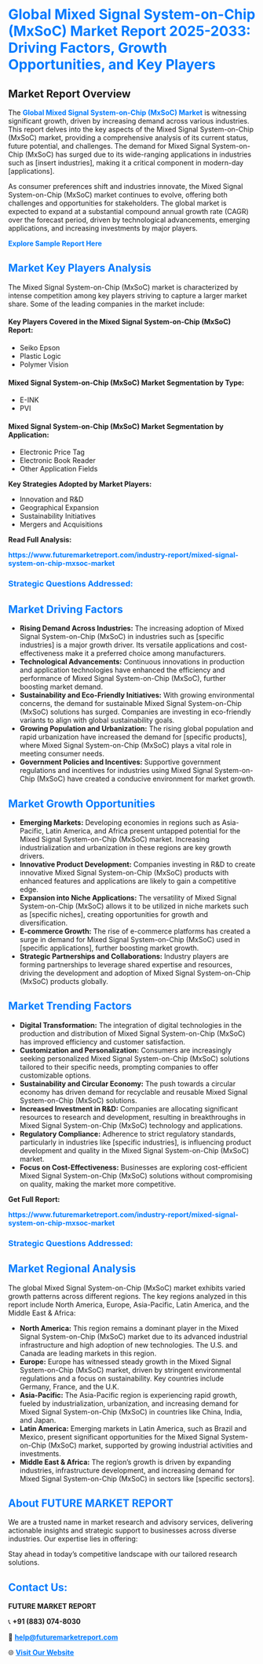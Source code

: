<h1 style="color: #007BFF;">Global Mixed Signal System-on-Chip (MxSoC) Market Report 2025-2033: Driving Factors, Growth Opportunities, and Key Players</h1>

<section id="overview">
<h2>Market Report Overview</h2>
<p>The <a href="https://www.futuremarketreport.com/industry-report/mixed-signal-system-on-chip-mxsoc-market" style="color: #007BFF; text-decoration: none;"><strong>Global Mixed Signal System-on-Chip (MxSoC) Market</strong></a> is witnessing significant growth, driven by increasing demand across various industries. This report delves into the key aspects of the Mixed Signal System-on-Chip (MxSoC) market, providing a comprehensive analysis of its current status, future potential, and challenges. The demand for Mixed Signal System-on-Chip (MxSoC) has surged due to its wide-ranging applications in industries such as [insert industries], making it a critical component in modern-day [applications].</p>
<p>As consumer preferences shift and industries innovate, the Mixed Signal System-on-Chip (MxSoC) market continues to evolve, offering both challenges and opportunities for stakeholders. The global market is expected to expand at a substantial compound annual growth rate (CAGR) over the forecast period, driven by technological advancements, emerging applications, and increasing investments by major players.</p>
</section>

<section id="overview">
<p><a href="https://www.futuremarketreport.com/request-sample/reportId=35833" style="color: #007BFF; text-decoration: none;"><strong>Explore Sample Report Here</strong></a></p>
</section>

<section id="key-players">
<h2 style="color: #007BFF;">Market Key Players Analysis</h2>
<p>The Mixed Signal System-on-Chip (MxSoC) market is characterized by intense competition among key players striving to capture a larger market share. Some of the leading companies in the market include:</p>
<h4>Key Players Covered in the Mixed Signal System-on-Chip (MxSoC) Report:</h4>
<ul><li>Seiko Epson</li><li>Plastic Logic</li><li>Polymer Vision</li></ul>
<h4>Mixed Signal System-on-Chip (MxSoC) Market Segmentation by Type:</h4>
<ul><li>E-INK</li><li>PVI</li></ul>

<h4>Mixed Signal System-on-Chip (MxSoC) Market Segmentation by Application:</h4>
<ul><li>Electronic Price Tag</li><li>Electronic Book Reader</li><li>Other Application Fields</li></ul>
<p><strong>Key Strategies Adopted by Market Players:</strong></p>
<ul>
<li>Innovation and R&D</li>
<li>Geographical Expansion</li>
<li>Sustainability Initiatives</li>
<li>Mergers and Acquisitions</li>
</ul>
</section>

<section>
<p><strong>Read Full Analysis: </strong></p><a href="https://www.futuremarketreport.com/industry-report/mixed-signal-system-on-chip-mxsoc-market" style="color: #007BFF; text-decoration: none;"><strong>https://www.futuremarketreport.com/industry-report/mixed-signal-system-on-chip-mxsoc-market</strong></a>
<h3 style="color: #007BFF;">Strategic Questions Addressed:</h3>
</section>

<section id="driving-factors">
<h2 style="color: #007BFF;">Market Driving Factors</h2>
<ul>
<li><strong>Rising Demand Across Industries:</strong> The increasing adoption of Mixed Signal System-on-Chip (MxSoC) in industries such as [specific industries] is a major growth driver. Its versatile applications and cost-effectiveness make it a preferred choice among manufacturers.</li>
<li><strong>Technological Advancements:</strong> Continuous innovations in production and application technologies have enhanced the efficiency and performance of Mixed Signal System-on-Chip (MxSoC), further boosting market demand.</li>
<li><strong>Sustainability and Eco-Friendly Initiatives:</strong> With growing environmental concerns, the demand for sustainable Mixed Signal System-on-Chip (MxSoC) solutions has surged. Companies are investing in eco-friendly variants to align with global sustainability goals.</li>
<li><strong>Growing Population and Urbanization:</strong> The rising global population and rapid urbanization have increased the demand for [specific products], where Mixed Signal System-on-Chip (MxSoC) plays a vital role in meeting consumer needs.</li>
<li><strong>Government Policies and Incentives:</strong> Supportive government regulations and incentives for industries using Mixed Signal System-on-Chip (MxSoC) have created a conducive environment for market growth.</li>
</ul>
</section>

<section id="growth-opportunities">
<h2 style="color: #007BFF;">Market Growth Opportunities</h2>
<ul>
<li><strong>Emerging Markets:</strong> Developing economies in regions such as Asia-Pacific, Latin America, and Africa present untapped potential for the Mixed Signal System-on-Chip (MxSoC) market. Increasing industrialization and urbanization in these regions are key growth drivers.</li>
<li><strong>Innovative Product Development:</strong> Companies investing in R&D to create innovative Mixed Signal System-on-Chip (MxSoC) products with enhanced features and applications are likely to gain a competitive edge.</li>
<li><strong>Expansion into Niche Applications:</strong> The versatility of Mixed Signal System-on-Chip (MxSoC) allows it to be utilized in niche markets such as [specific niches], creating opportunities for growth and diversification.</li>
<li><strong>E-commerce Growth:</strong> The rise of e-commerce platforms has created a surge in demand for Mixed Signal System-on-Chip (MxSoC) used in [specific applications], further boosting market growth.</li>
<li><strong>Strategic Partnerships and Collaborations:</strong> Industry players are forming partnerships to leverage shared expertise and resources, driving the development and adoption of Mixed Signal System-on-Chip (MxSoC) products globally.</li>
</ul>
</section>

<section id="trending-factors">
<h2 style="color: #007BFF;">Market Trending Factors</h2>
<ul>
<li><strong>Digital Transformation:</strong> The integration of digital technologies in the production and distribution of Mixed Signal System-on-Chip (MxSoC) has improved efficiency and customer satisfaction.</li>
<li><strong>Customization and Personalization:</strong> Consumers are increasingly seeking personalized Mixed Signal System-on-Chip (MxSoC) solutions tailored to their specific needs, prompting companies to offer customizable options.</li>
<li><strong>Sustainability and Circular Economy:</strong> The push towards a circular economy has driven demand for recyclable and reusable Mixed Signal System-on-Chip (MxSoC) solutions.</li>
<li><strong>Increased Investment in R&D:</strong> Companies are allocating significant resources to research and development, resulting in breakthroughs in Mixed Signal System-on-Chip (MxSoC) technology and applications.</li>
<li><strong>Regulatory Compliance:</strong> Adherence to strict regulatory standards, particularly in industries like [specific industries], is influencing product development and quality in the Mixed Signal System-on-Chip (MxSoC) market.</li>
<li><strong>Focus on Cost-Effectiveness:</strong> Businesses are exploring cost-efficient Mixed Signal System-on-Chip (MxSoC) solutions without compromising on quality, making the market more competitive.</li>
</ul>
</section>

<section>
<p><strong>Get Full Report: </strong></p><a href="https://www.futuremarketreport.com/industry-report/mixed-signal-system-on-chip-mxsoc-market" style="color: #007BFF; text-decoration: none;"><strong>https://www.futuremarketreport.com/industry-report/mixed-signal-system-on-chip-mxsoc-market</strong></a>
<h3 style="color: #007BFF;">Strategic Questions Addressed:</h3>
</section>


<section id="regional-analysis">
<h2 style="color: #007BFF;">Market Regional Analysis</h2>
<p>The global Mixed Signal System-on-Chip (MxSoC) market exhibits varied growth patterns across different regions. The key regions analyzed in this report include North America, Europe, Asia-Pacific, Latin America, and the Middle East & Africa:</p>
<ul>
<li><strong>North America:</strong> This region remains a dominant player in the Mixed Signal System-on-Chip (MxSoC) market due to its advanced industrial infrastructure and high adoption of new technologies. The U.S. and Canada are leading markets in this region.</li>
<li><strong>Europe:</strong> Europe has witnessed steady growth in the Mixed Signal System-on-Chip (MxSoC) market, driven by stringent environmental regulations and a focus on sustainability. Key countries include Germany, France, and the U.K.</li>
<li><strong>Asia-Pacific:</strong> The Asia-Pacific region is experiencing rapid growth, fueled by industrialization, urbanization, and increasing demand for Mixed Signal System-on-Chip (MxSoC) in countries like China, India, and Japan.</li>
<li><strong>Latin America:</strong> Emerging markets in Latin America, such as Brazil and Mexico, present significant opportunities for the Mixed Signal System-on-Chip (MxSoC) market, supported by growing industrial activities and investments.</li>
<li><strong>Middle East & Africa:</strong> The region’s growth is driven by expanding industries, infrastructure development, and increasing demand for Mixed Signal System-on-Chip (MxSoC) in sectors like [specific sectors].</li>
</ul>
</section>

<footer>
<h2 style="color: #007BFF;">About FUTURE MARKET REPORT</h2>
<p>We are a trusted name in market research and advisory services, delivering actionable insights and strategic support to businesses across diverse industries. Our expertise lies in offering:</p>

<p>Stay ahead in today’s competitive landscape with our tailored research solutions.</p>

<h2 style="color: #007BFF;">Contact Us:</h2>
<p><strong>FUTURE MARKET REPORT</strong></p>
<p>📞 <strong>+91 (883) 074-8030</strong></p>
<p>📧 <strong><a href="mailto:help@futuremarketreport.com" style="color: #007BFF;">help@futuremarketreport.com</a></strong></p>
<p>🌐 <strong><a href="https://www.futuremarketreport.com/" style="color: #007BFF;">Visit Our Website</a></strong></p>
</footer>